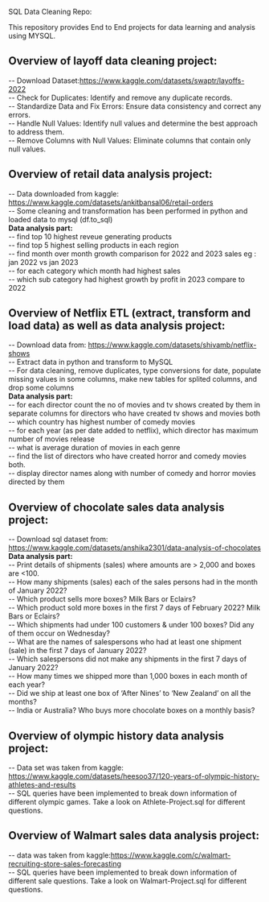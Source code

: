 SQL Data Cleaning Repo:

This repository provides End to End projects for data learning and analysis using MYSQL.


## Overview of layoff data cleaning project:
-- Download Dataset:https://www.kaggle.com/datasets/swaptr/layoffs-2022  
-- Check for Duplicates: Identify and remove any duplicate records.  
-- Standardize Data and Fix Errors: Ensure data consistency and correct any errors.  
-- Handle Null Values: Identify null values and determine the best approach to address them.  
-- Remove Columns with Null Values: Eliminate columns that contain only null values.   

## Overview of retail data analysis project:  
-- Data downloaded from kaggle: https://www.kaggle.com/datasets/ankitbansal06/retail-orders  
-- Some cleaning and transformation has been performed in python and loaded data to mysql (df.to_sql)   
**Data analysis part:**   
-- find top 10 highest reveue generating products     
-- find top 5 highest selling products in each region  
-- find month over month growth comparison for 2022 and 2023 sales eg : jan 2022 vs jan 2023  
-- for each category which month had highest sales   
-- which sub category had highest growth by profit in 2023 compare to 2022  

## Overview of Netflix ETL (extract, transform and load data) as well as data analysis project:   
-- Download data from: https://www.kaggle.com/datasets/shivamb/netflix-shows  
-- Extract data in python and transform to MySQL  
-- For data cleaning, remove duplicates, type conversions for date, populate missing values in some columns, make new tables for splited columns, and drop some columns    
**Data analysis part:**  
-- for each director count the no of movies and tv shows created by them in separate columns for directors who have created tv shows and movies both  
-- which country has highest number of comedy movies   
-- for each year (as per date added to netflix), which director has maximum number of movies release  
-- what is average duration of movies in each genre  
-- find the list of directors who have created horror and comedy movies both.  
-- display director names along with number of comedy and horror movies directed by them   

## Overview of chocolate sales data analysis project:     
-- Download sql dataset from: https://www.kaggle.com/datasets/anshika2301/data-analysis-of-chocolates       
**Data analysis part:**  
-- Print details of shipments (sales) where amounts are > 2,000 and boxes are <100.  
-- How many shipments (sales) each of the sales persons had in the month of January 2022?  
-- Which product sells more boxes? Milk Bars or Eclairs?  
-- Which product sold more boxes in the first 7 days of February 2022? Milk Bars or Eclairs?  
-- Which shipments had under 100 customers & under 100 boxes? Did any of them occur on Wednesday?  
-- What are the names of salespersons who had at least one shipment (sale) in the first 7 days of January 2022?  
-- Which salespersons did not make any shipments in the first 7 days of January 2022?  
-- How many times we shipped more than 1,000 boxes in each month of each year?  
-- Did we ship at least one box of ‘After Nines’ to ‘New Zealand’ on all the months?  
-- India or Australia? Who buys more chocolate boxes on a monthly basis?

## Overview of olympic history data analysis project:    
-- Data set was taken from kaggle: https://www.kaggle.com/datasets/heesoo37/120-years-of-olympic-history-athletes-and-results    
-- SQL queries have been implemented to break down information of different olympic games. Take a look on Athlete-Project.sql for different questions.      

## Overview of Walmart sales data analysis project:    
-- data was taken from kaggle:https://www.kaggle.com/c/walmart-recruiting-store-sales-forecasting  
-- SQL queries have been implemented to break down information of different sale questions. Take a look on Walmart-Project.sql for different questions.          